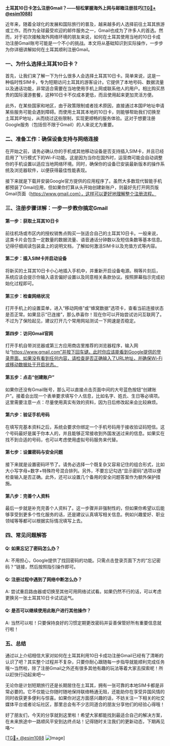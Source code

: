 **土耳其10日卡怎么注册Gmail？——轻松掌握海外上网与邮箱注册技巧[[TG💪+ @esim1088](https://t.me/s/esim1088)]**

近年来，随着全球化的发展和国际旅行的普及，越来越多的人选择前往土耳其旅游或工作。而作为全球最受欢迎的邮件服务之一，Gmail也成为了许多人的首选。然而，对于初次接触海外网络环境的朋友来说，如何在土耳其使用当地的10日卡成功注册Gmail账号可能是一个不小的挑战。本文将从基础知识到实际操作，一步步为你详细讲解如何在土耳其顺利注册Gmail。

### 一、为什么选择土耳其10日卡？

首先，让我们来了解一下为什么很多人会选择土耳其10日卡。简单来说，这是一种临时性SIM卡，专为短期访问土耳其的游客设计。它提供了本地号码、数据流量以及通话功能，非常适合需要在当地使用手机上网或联系他人的用户。相比购买昂贵的国际漫游套餐，这种10日卡不仅成本更低，而且使用起来更加灵活方便。

此外，在某些国家和地区，由于政策限制或者技术原因，直接通过本国IP地址申请某些服务可能会遇到障碍。而使用土耳其本地的10日卡，则能够帮助我们切换至土耳其IP地址，从而绕过这些限制，实现更顺畅的服务体验。这对于想要注册Google服务（包括但不限于Gmail）的人来说尤为重要。

### 二、准备工作：确保设备支持与网络连接

在开始之前，请务必确认你的手机或其他移动设备是否支持插入SIM卡，并且已经启用了飞行模式下的Wi-Fi功能。这是因为当你在国外时，运营商可能会自动调整你的手机设置以适应当地网络环境。同时，确保你的设备已安装最新版本的操作系统及浏览器软件，以便获得最佳性能表现。

接下来就是下载并安装Google官方提供的应用程序了。虽然大多数现代智能手机都预装了Gmail应用，但如果你打算从头开始创建新账户，则最好先打开网页版Gmail页面（https://www.gmail.com），这样可以更好地理解整个注册流程。

### 三、注册步骤详解：一步一步教你搞定Gmail

#### 第一步：获取土耳其10日卡
前往机场或市区内的授权销售点购买一张适合自己的土耳其10日卡。一般来说，这类卡片会包含一定数量的数据流量、语音通话分钟数以及短信条数等基本信息。记得仔细阅读包装盒上的说明文档，了解如何激活SIM卡以及充值方式等内容。

#### 第二步：插入SIM卡并启动设备
将新买的土耳其10日卡小心地插入手机中，并重新开启设备电源。稍等片刻后，系统应该会提示你输入语言偏好设置以及同意相关条款协议。按照屏幕指示完成初始化过程即可。

#### 第三步：检查网络状况
打开手机上的设置菜单，进入“移动网络”或“蜂窝数据”选项卡，查看当前连接状态是否正常。如果显示“已连接”，那么恭喜你！现在你可以开始尝试访问互联网了。不过为了保险起见，建议打开几个常用网站测试一下网速是否稳定。

#### 第四步：访问Gmail官网
打开手机自带浏览器或第三方应用商店里推荐的浏览器程序，输入网址“https://www.gmail.com”并按下回车键。此时你应该能看到Google提供的登录界面。如果没有看到任何内容，请检查是否正确输入了URL地址，并确保Wi-Fi或移动数据处于开启状态。

#### 第五步：点击“创建账户”
如果你还没有Gmail账号，那么可以直接点击页面中间的大号蓝色按钮“创建账户”。接着会出现一个表单要求填写个人信息，比如名字、姓氏、生日等必填项。这里需要注意一点：尽量使用真实有效的资料，因为日后修改起来会比较麻烦。

#### 第六步：验证手机号码
在填写完基本资料之后，系统会要求你绑定一个手机号码用于接收验证码短信。这个号码最好是属于你本人的，并且能够正常接收到外国发送过来的信息。如果实在找不到合适的号码，也可以考虑使用虚拟号码服务来代替。

#### 第七步：设置密码与安全问题
接下来就是设置密码环节了。请务必选择一个既复杂又容易记住的组合形式，比如大小写字母+数字+特殊符号混合排列。另外，不要忘记勾选“显示密码”选项以便检查输入是否正确。此外，还可以设置几个备用的安全问题答案作为额外保护措施。

#### 第八步：完善个人资料
最后一步就是补充完善个人资料了。这一步骤并非强制性的，但如果你希望以后能够享受到更多个性化服务的话，还是建议认真填写相关信息。例如兴趣爱好、职业领域等等都可以根据实际情况填写上去。

### 四、常见问题解答

#### Q: 如果忘记了密码怎么办？
A: 不用担心，Google提供了找回密码的功能。只需点击登录页面下方的“忘记密码？”链接，然后按照指引操作即可。

#### Q: 注册过程中遇到了网络中断怎么办？
A: 尝试重启路由器或切换至其他可用网络试试看。如果仍然不行的话，可以考虑更换另一张土耳其10日卡试试运气。

#### Q: 是否可以继续使用此账户进行其他操作？
A: 当然可以啦！只要保持良好的习惯定期更改密码并妥善保管好所有重要信息就行啦！

### 五、总结

通过以上介绍相信大家对如何在土耳其利用10日卡成功注册Gmail已经有了清晰的认识了吧？其实整个过程并不复杂，只要你耐心跟随每一步指导就能顺利完成任务哦～当然啦，除了注册Gmail之外还有很多其他有趣的玩法等着大家去探索呢！所以赶快行动起来吧～

无论你是计划短期旅行还是长期居住在土耳其，拥有一张可靠的本地SIM卡都是非常必要的。它不仅能让你随时随地保持联络畅通无阻，还能助你在享受异国风情的同时收获更多便利与惊喜。如果你对这方面感兴趣的话，不妨关注一下相关的社交媒体平台或者论坛社区，那里总会有不少志同道合的朋友分享他们的经验心得哦！

好了朋友们，今天的分享就到这里啦！希望大家都能找到最适合自己的解决方案，在未来旅途中一路顺风平安到达终点站！记得随时关注我们的更新动态，下期再见咯～

[[TG💪+ @esim1088](https://t.me/s/esim1088) ![Image](https://i.postimg.cc/4NQfJmqS/Snipaste-2025-05-13-00-14-12.png)]